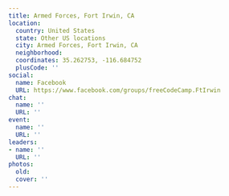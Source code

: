 ```yaml
---
title: Armed Forces, Fort Irwin, CA
location:
  country: United States
  state: Other US locations
  city: Armed Forces, Fort Irwin, CA
  neighborhood: 
  coordinates: 35.262753, -116.684752
  plusCode: ''
social:
  name: Facebook
  URL: https://www.facebook.com/groups/freeCodeCamp.FtIrwin
chat:
  name: ''
  URL: ''
event:
  name: ''
  URL: ''
leaders:
- name: ''
  URL: ''
photos:
  old: 
  cover: ''
---
```

